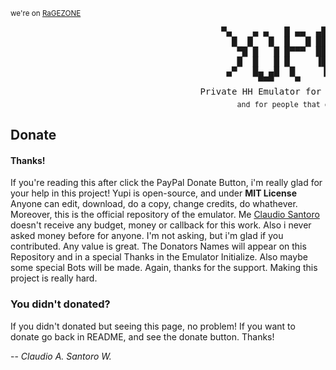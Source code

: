 <sup>we're on [RaGEZONE](https://forum.ragezone.com/f331/yupi-6-rosylin-mysql-based-1087279/)</sup>
<pre>
                                        ▀▄    ▄ ▄   █ ▄▄  ▄█   ▄ 
                                          █  █   █  █   █ ██  █  
                                           ▀█ █   █ █▀▀▀  ██ █   
                                           █  █   █ █     ▐█ █   
                                         ▄▀   █▄ ▄█  █     ▐     
                                               ▀▀▀    ▀      ▀   
                                    Private HH Emulator for Good Guys!
                                           <sub>and for people that donate!</sub>
</pre>

## Donate

#### Thanks!
If you're reading this after click the PayPal Donate Button, i'm really glad for your help in this project! Yupi is open-source, and under <b>MIT License</b>
Anyone can edit, download, do a copy, change credits, do whathever. Moreover, this is the official repository of the emulator.
Me [Claudio Santoro](https://github.com/sant0ro) doesn't receive any budget, money or callback for this work. Also i never asked money before for anyone.
I'm not asking, but i'm glad if you contributed. Any value is great. The Donators Names will appear on this Repository and in a special Thanks in the Emulator Initialize.
Also maybe some special Bots will be made. Again, thanks for the support. Making this project is really hard.

### You didn't donated?
If you didn't donated but seeing this page, no problem! If you want to donate go back in README, and see the donate button.
Thanks!

-- <i>Claudio A. Santoro W.</i> 
